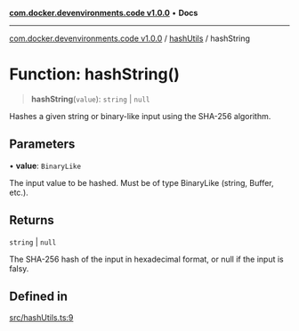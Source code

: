 [**com.docker.devenvironments.code v1.0.0**](../../README.md) • **Docs**

***

[com.docker.devenvironments.code v1.0.0](../../README.md) / [hashUtils](../README.md) / hashString

# Function: hashString()

> **hashString**(`value`): `string` \| `null`

Hashes a given string or binary-like input using the SHA-256 algorithm.

## Parameters

• **value**: `BinaryLike`

The input value to be hashed. Must be of type BinaryLike (string, Buffer, etc.).

## Returns

`string` \| `null`

The SHA-256 hash of the input in hexadecimal format, or null if the input is falsy.

## Defined in

[src/hashUtils.ts:9](https://github.com/diego-dini/API-de-Gerenciamento-de-Tarefas/blob/af5f928f65b5a1b1f01ef851e3d416d5eeef8bc1/src/hashUtils.ts#L9)
